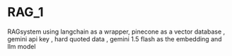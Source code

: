 # RAG_1
RAGsystem using langchain as a wrapper, pinecone as a vector database , gemini api key , hard quoted data , gemini 1.5 flash as the embedding and llm model 

